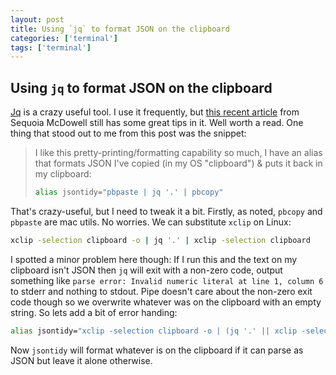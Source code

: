 ```yaml
---
layout: post
title: Using `jq` to format JSON on the clipboard
categories: ['terminal']
tags: ['terminal']
---
```


## Using `jq` to format JSON on the clipboard

[Jq](https://stedolan.github.io/jq/) is a crazy useful tool. I use it frequently, but [this recent article](https://sequoia.makes.software/parsing-json-at-the-cli-a-practical-introduction-to-jq-and-more/) from Sequoia McDowell still has some great tips in it. Well worth a read. One thing that stood out to me from this post was the snippet:

> I like this pretty-printing/formatting capability so much, I have an alias that formats JSON I've copied (in my OS "clipboard") & puts it back in my clipboard:
> 
> ```bash
> alias jsontidy="pbpaste | jq '.' | pbcopy"
> ```

That's crazy-useful, but I need to tweak it a bit. Firstly, as noted, `pbcopy` and `pbpaste` are mac utils. No worries. We can substitute `xclip` on Linux:

```bash
xclip -selection clipboard -o | jq '.' | xclip -selection clipboard
```

I spotted a minor problem here though: If I run this and the text on my clipboard isn't JSON then `jq` will exit with a non-zero code, output something like `parse error: Invalid numeric literal at line 1, column 6` to stderr and nothing to stdout. Pipe doesn't care about the non-zero exit code though so we overwrite whatever was on the clipboard with an empty string. So lets add a bit of error handing:

```bash
alias jsontidy="xclip -selection clipboard -o | (jq '.' || xclip -selection clipboard -o) | xclip -selection clipboard"
```

Now `jsontidy` will format whatever is on the clipboard if it can parse as JSON but leave it alone otherwise.
